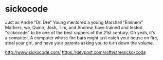 # sickocode
Just as Andre "Dr. Dre" Young mentored a young Marshall "Eminem" Mathers, 
we, Quinn, Josh, Tim, and Andrew, have trained and tested "sickocode" to be
one of the best rappers of the 21st century. 
Oh yeah, it's a computer. A computer whose fire bars might just catch your 
house on fire, steal your girl, and have your parents asking you to turn 
down the volume.

http://www.sickocode.com/
https://devpost.com/software/sicko-code